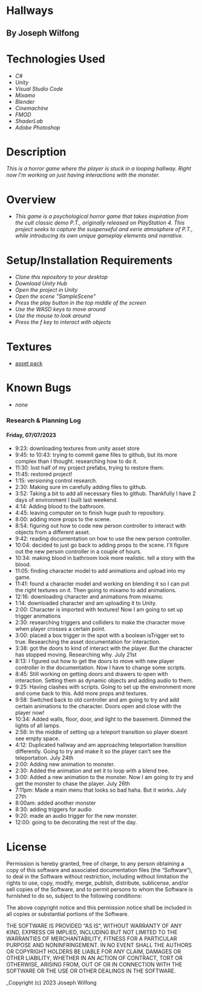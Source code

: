 # Hallways

## By Joseph Wilfong

# Technologies Used

* _C#_
* _Unity_
* _Visual Studio Code_
* _Mixamo_
* _Blender_
* _Cinemachine_
* _FMOD_
* _ShaderLab_
* _Adobe Photoshop_

# Description

_This is a horror game where the player is stuck in a looping hallway. Right now I'm working on just having interactions with the monster._

# Overview

* _This game is a psychological horror game that takes inspiration from the cult classic demo P.T., originally released on PlayStation 4. This project seeks to capture the suspenseful and eerie atmosphere of P.T., while introducing its own unique gameplay elements and narrative._

# Setup/Installation Requirements

* _Clone this repository to your desktop_
* _Download Unity Hub_
* _Open the project in Unity_
* _Open the scene "SampleScene"_
* _Press the play button in the top middle of the screen_
* _Use the WASD keys to move around_
* _Use the mouse to look around_
* _Press the f key to interact with objects_

# Textures

* [asset pack](https://assetstore.unity.com/?q=atmospheric%20house&orderBy=1)

# Known Bugs

* _none_

### Research & Planning Log
#### Friday, 07/07/2023

* 9:23: downloading textures from unity asset store
* 9:45: to 10:43: trying to commit game files to github, but its more complex than I thought. researching how to do it.
* 11:30: lost half of my project prefabs, trying to restore them.
* 11:45: restored project!
* 1:15: versioning control research.
* 2:30: Making sure im carefully adding files to github.
* 3:52: Taking a bit to add all necessary files to github. Thankfully I have 2 days of environment I built last weekend.
* 4:14: Adding blood to the bathroom.
* 4:45: leaving computer on to finish huge push to repository.
* 8:00: adding more props to the scene.
* 8:54: figuring out how to code new person controller to interact with objects from a different asset.
* 9:42: reading documentation on how to use the new person controller.
* 10:04: decided to just go back to adding props to the scene. I'll figure out the new person controller in a couple of hours.
* 10:34: making blood in bathroom look more realistic. tell a story with the blood.
* 11:05: finding character model to add animations and upload into my game.
* 11:41: found a character model and working on blending it so I can put the right textures on it. Then going to mixamo to add animations.
* 12:16: downloading character and animations from mixamo.
* 1:14: downloaded character and am uploading it to Unity.
* 2:00: Character is imported with textures! Now I am going to set up trigger animations
* 2:30: researching triggers and colliders to make the character move when player crosses a certain point.
* 3:00: placed a box trigger in the spot with a boolean isTrigger set to true. Researching the asset documentation for interaction.
* 3:38: got the doors to kind of interact with the player. But the character has stopped moving. Researching why.
July 21st
* 8:13: I figured out how to get the doors to move with new player controller in the documentation. Now I have to change some scripts.
* 8:45: Still working on getting doors and drawers to open with interaction. Setting them as dynamic objects and adding audio to them.
* 9:25: Having clashes with scripts. Going to set up the environment more and come back to this. Add more props and textures.
* 9:58: Switched back to old controller and am going to try and add certain animations to the character. Doors open and close with the player now!
* 10:34: Added walls, floor, door, and light to the basement. Dimmed the lights of all lamps.
* 2:56: In the middle of setting up a teleport transition so player doesnt see empty space.
* 4:12: Duplicated hallway and am approaching teleportation transition differently. Going to try and make it so the player can't see the teleportation.
July 24th
* 2:00: Adding new animation to monster.
* 2:30: Added the animation and set it to loop with a blend tree.
* 3:00: Added a new animation to the monster. Now I am going to try and get the monster to chase the player.
July 26th
* 7:11pm: Made a main menu that looks so bad haha. But it works.
July 27th
* 8:00am: added another monster
* 8:30: adding triggers for audio
* 9:20: made an audio trigger for the new monster.
* 12:00: going to be decorating the rest of the day.

# License

Permission is hereby granted, free of charge, to any person obtaining a copy of this software and associated documentation files (the “Software”), to deal in the Software without restriction, including without limitation the rights to use, copy, modify, merge, publish, distribute, sublicense, and/or sell copies of the Software, and to permit persons to whom the Software is furnished to do so, subject to the following conditions:

The above copyright notice and this permission notice shall be included in all copies or substantial portions of the Software.

THE SOFTWARE IS PROVIDED “AS IS”, WITHOUT WARRANTY OF ANY KIND, EXPRESS OR IMPLIED, INCLUDING BUT NOT LIMITED TO THE WARRANTIES OF MERCHANTABILITY, FITNESS FOR A PARTICULAR PURPOSE AND NONINFRINGEMENT. IN NO EVENT SHALL THE AUTHORS OR COPYRIGHT HOLDERS BE LIABLE FOR ANY CLAIM, DAMAGES OR OTHER LIABILITY, WHETHER IN AN ACTION OF CONTRACT, TORT OR OTHERWISE, ARISING FROM, OUT OF OR IN CONNECTION WITH THE SOFTWARE OR THE USE OR OTHER DEALINGS IN THE SOFTWARE.

_Copyright (c) 2023 Joseph Wilfong